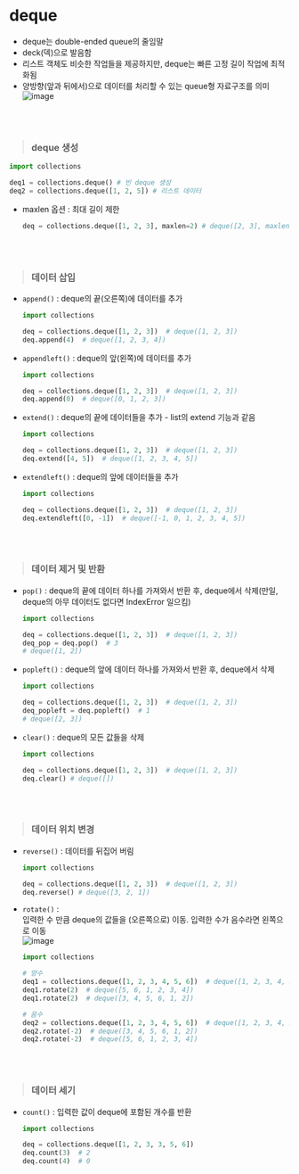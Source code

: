 # deque
- deque는 double-ended queue의 줄임말
- deck(덱)으로 발음함
- 리스트 객체도 비슷한 작업들을 제공하지만, deque는 빠른 고정 길이 작업에 최적화됨
- 양방향(앞과 뒤에서)으로 데이터를 처리할 수 있는 queue형 자료구조를 의미  
  ![image](https://user-images.githubusercontent.com/74449232/163682353-dc0e7653-518a-4391-a674-fa0b4399ebaa.png)  

<br><br>

> ### deque 생성
```python
import collections

deq1 = collections.deque() # 빈 deque 생성
deq2 = collections.deque([1, 2, 5]) # 리스트 데이터
```
- maxlen 옵션 : 최대 길이 제한
  ```python
  deq = collections.deque([1, 2, 3], maxlen=2) # deque([2, 3], maxlen=2)
  ```
<br><br>

> ### 데이터 삽입
- ```append()``` : deque의 끝(오른쪽)에 데이터를 추가
  ```python
  import collections
  
  deq = collections.deque([1, 2, 3])  # deque([1, 2, 3])
  deq.append(4)  # deque([1, 2, 3, 4])
  ```
- ```appendleft()``` : deque의 앞(왼쪽)에 데이터를 추가
  ```python
  import collections
  
  deq = collections.deque([1, 2, 3])  # deque([1, 2, 3])
  deq.append(0)  # deque([0, 1, 2, 3])
  ```
- ```extend()``` : deque의 끝에 데이터들을 추가 - list의 extend 기능과 같음
  ```python
  import collections

  deq = collections.deque([1, 2, 3])  # deque([1, 2, 3])
  deq.extend([4, 5])  # deque([1, 2, 3, 4, 5])
  ```
- ```extendleft()``` : deque의 앞에 데이터들을 추가
  ```python
  import collections

  deq = collections.deque([1, 2, 3])  # deque([1, 2, 3])
  deq.extendleft([0, -1])  # deque([-1, 0, 1, 2, 3, 4, 5])

<br><br>

> ### 데이터 제거 및 반환
- ```pop()``` : deque의 끝에 데이터 하나를 가져와서 반환 후, deque에서 삭제(만일, deque의 아무 데이터도 없다면 IndexError 일으킴)
  ```python
  import collections
  
  deq = collections.deque([1, 2, 3])  # deque([1, 2, 3])
  deq_pop = deq.pop()  # 3
  # deque([1, 2])
  ```
- ```popleft()``` : deque의 앞에 데이터 하나를 가져와서 반환 후, deque에서 삭제
  ```python
  import collections
  
  deq = collections.deque([1, 2, 3])  # deque([1, 2, 3])
  deq_popleft = deq.popleft()  # 1
  # deque([2, 3])
  ```
- ```clear()``` : deque의 모든 값들을 삭제
  ```python
  import collections
  
  deq = collections.deque([1, 2, 3])  # deque([1, 2, 3])
  deq.clear() # deque([])
  ```

<br><br>

> ### 데이터 위치 변경
- ```reverse()``` : 데이터를 뒤집어 버림
  ```python
  import collections
  
  deq = collections.deque([1, 2, 3])  # deque([1, 2, 3])
  deq.reverse() # deque([3, 2, 1])
  ```
- ```rotate()``` :  
  입력한 수 만큼 deque의 값들을 (오른쪽으로) 이동. 입력한 수가 음수라면 왼쪽으로 이동  
  ![image](https://user-images.githubusercontent.com/74449232/163684103-e57ad326-ca64-4bac-9bc0-eb32f6570bb3.png)  
  ```python
  import collections
  
  # 양수
  deq1 = collections.deque([1, 2, 3, 4, 5, 6])  # deque([1, 2, 3, 4, 5, 6])
  deq1.rotate(2)  # deque([5, 6, 1, 2, 3, 4])
  deq1.rotate(2)  # deque([3, 4, 5, 6, 1, 2])
  
  # 음수
  deq2 = collections.deque([1, 2, 3, 4, 5, 6])  # deque([1, 2, 3, 4, 5, 6])
  deq2.rotate(-2)  # deque([3, 4, 5, 6, 1, 2])
  deq2.rotate(-2)  # deque([5, 6, 1, 2, 3, 4])
  ```

<br><br>

> ### 데이터 세기
- ```count()``` : 입력한 값이 deque에 포함된 개수를 반환
  ```python
  import collections
  
  deq = collections.deque([1, 2, 3, 3, 5, 6])
  deq.count(3)  # 2
  deq.count(4)  # 0
  ```


